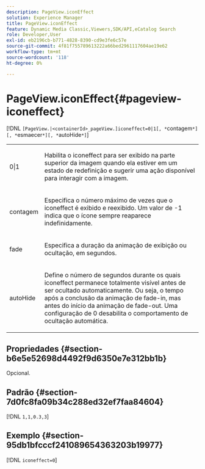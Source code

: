 ```yaml
---
description: PageView.iconEffect
solution: Experience Manager
title: PageView.iconEffect
feature: Dynamic Media Classic,Viewers,SDK/API,eCatalog Search
role: Developer,User
exl-id: eb2196cb-b771-4828-8390-cd9e3fe6c57e
source-git-commit: 4f81f755789613222a66bed2961117604ae19e62
workflow-type: tm+mt
source-wordcount: '118'
ht-degree: 0%

---
```


# PageView.iconEffect{#pageview-iconeffect}

[!DNL `[PageView.|<containerId>_pageView.]iconeffect=0|1[, *`contagem`*][, *`esmaecer`*][, *`autoHide`*]`]

<table id="table_DD66FFC263A34220876DD204BFE62D49"> 
 <tbody> 
  <tr> 
   <td colname="col1"> <p> <span class="codeph"> 0|1</span> </p> </td> 
   <td colname="col2"> <p> Habilita o iconeffect <span class="codeph"></span> para ser exibido na parte superior da imagem quando ela estiver em um estado de redefinição e sugerir uma ação disponível para interagir com a imagem. </p> </td> 
  </tr> 
  <tr> 
   <td colname="col1"> <p> <span class="codeph"><span class="varname">contagem</span></span> </p> </td> 
   <td colname="col2"> <p> Especifica o número máximo de vezes que o <span class="codeph"> iconeffect</span> é exibido e reexibido. Um valor de <span class="codeph"> -1</span> indica que o ícone sempre reaparece indefinidamente. </p> </td> 
  </tr> 
  <tr> 
   <td colname="col1"> <p><span class="codeph"><span class="varname"> fade</span></span> </p> </td> 
   <td colname="col2"> <p>Especifica a duração da animação de exibição ou ocultação, em segundos. </p> </td> 
  </tr> 
  <tr> 
   <td colname="col1"> <p><span class="codeph"><span class="varname"> autoHide</span></span> </p> </td> 
   <td colname="col2"> <p>Define o número de segundos durante os quais <span class="codeph"> iconeffect</span> permanece totalmente visível antes de ser ocultado automaticamente. Ou seja, o tempo após a conclusão da animação de fade-in, mas antes do início da animação de fade-out. Uma configuração de <span class="codeph"> 0</span> desabilita o comportamento de ocultação automática. </p> </td> 
  </tr> 
 </tbody> 
</table>

## Propriedades {#section-b6e5e52698d4492f9d6350e7e312bb1b}

Opcional.

## Padrão {#section-7d0fc8fa09b34c288ed32ef7faa84604}

[!DNL `1,1,0.3,3`]

## Exemplo {#section-95db1bfcccf241089654363203b19977}

[!DNL `iconeffect=0`]
